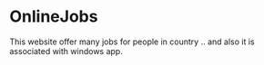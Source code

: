 OnlineJobs
==========

This website offer many jobs for people in country  .. and also it is associated with windows app.
